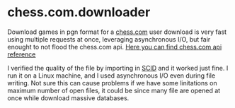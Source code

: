 # chess.com.downloader
Download games in pgn format for a [chess.com](http://www.chess.com) user
download is very fast using multiple requests at once, leveraging asynchronous I/O, but fair enought to not flood the chess.com api.
[Here you can find chess.com api reference](https://www.chess.com/news/view/published-data-api)

I verified the quality of the file by importing in [SCID](http://scid.sourceforge.net/) and it worked just fine.
I run it on a Linux machine, and I used asynchronous I/O even during file writing. Not sure this can cause problems if we have some linitations on maximum number of open files, it could be since many file are opened at once while download massive databases. 
